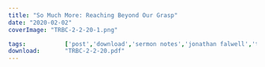 ```yaml
---
title: "So Much More: Reaching Beyond Our Grasp"
date: "2020-02-02"
coverImage: "TRBC-2-2-20-1.png"

tags:           ['post','download','sermon notes','jonathan falwell','trbc']
download:       "TRBC-2-2-20.pdf"
---
```

